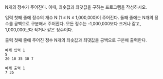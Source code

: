 N개의 정수가 주어진다. 이때, 최솟값과 최댓값을 구하는 프로그램을 작성하시오.

입력
첫째 줄에 정수의 개수 N (1 ≤ N ≤ 1,000,000)이 주어진다. 둘째 줄에는 N개의 정수를 공백으로 구분해서 주어진다. 모든 정수는 -1,000,000보다 크거나 같고, 1,000,000보다 작거나 같은 정수이다.

출력
첫째 줄에 주어진 정수 N개의 최솟값과 최댓값을 공백으로 구분해 출력한다.
````
예제 입력 1
5
20 10 35 30 7
````
````
예제 출력 1
7 35
````